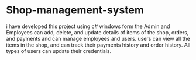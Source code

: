# Shop-management-system

i have developed this project using c# windows form the Admin and Employees can add, delete, and update details of items of the shop, orders, and payments and can manage employees and users. users can view all the items in the shop, and can track their payments history and order history. All types of users can update their credentials.
